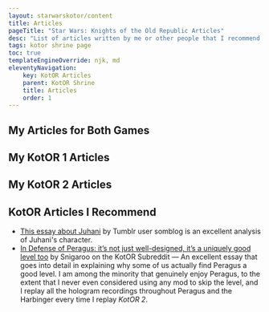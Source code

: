 ```yaml
---
layout: starwarskotor/content
title: Articles
pageTitle: "Star Wars: Knights of the Old Republic Articles"
desc: "List of articles written by me or other people that I recommend for the Star Wars: Knights of the Old Republic series."
tags: kotor shrine page
toc: true
templateEngineOverride: njk, md
eleventyNavigation:
    key: KotOR Articles
    parent: KotOR Shrine
    title: Articles
    order: 1
---
```


## My Articles for Both Games

## My KotOR 1 Articles

## My KotOR 2 Articles

## KotOR Articles I Recommend
<ul class="content-list">
    <li><a href="https://somblog.tumblr.com/post/175466502069/this-isnt-a-star-wars-fandom-blog-but-ive-been" target="_blank">This essay about Juhani</a> by Tumblr user somblog is an excellent analysis of Juhani's character.</li>
    <li><a href="https://www.reddit.com/r/kotor/comments/129co74/in_defense_of_peragus_its_not_just_welldesigned/" target="_blank">In Defense of Peragus: it’s not just well-designed, it’s a uniquely good level too</a> by Snigaroo on the KotOR Subreddit — An excellent essay that goes into detail in explaining why some of us actually find Peragus a good level. I am among the minority that genuinely enjoy Peragus, to the extent that I never even considered using any mod to skip the level, and I replay all the hologram recordings throughout Peragus and the Harbinger every time I replay <cite>KotOR 2</cite>.</li>
</ul>